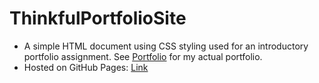 # ThinkfulPortfolioSite

* A simple HTML document using CSS styling used for an introductory portfolio assignment. See [Portfolio](https://github.com/AZForest/PortfolioSite2/) for my actual portfolio.
* Hosted on GitHub Pages: [Link](azforest.github.io/ThinkfulPortfolioSite)


